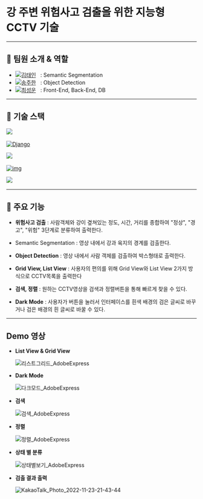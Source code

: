 # 강 주변 위험사고 검출을 위한 지능형 CCTV 기술

------

## 🙏 팀원 소개 & 역할

- [![김태인](https://img.shields.io/badge/충북대학교%20소프트웨어학과-김태인-red)]()&nbsp;&nbsp; : Semantic Segmentation
- [![송주한](https://img.shields.io/badge/충북대학교%20소프트웨어학과-송주한-yellow)]()&nbsp;&nbsp; : Object Detection
- [![최성운](https://img.shields.io/badge/충북대학교%20소프트웨어학과-최성운-success)]()&nbsp;&nbsp; : Front-End, Back-End, DB

------

## 📒 기술 스택

[<img src="https://img.shields.io/badge/React-20232A?style=for-the-badge&logo=react&logoColor=61DAFB" />]()&nbsp;&nbsp;

[<img src="https://img.shields.io/badge/Django-092E20?style=for-the-badge&logo=django&logoColor=green" alt="Django"/>]()&nbsp;&nbsp;

[<img src="https://img.shields.io/badge/MySQL-005C84?style=for-the-badge&logo=mysql&logoColor=white" />]()&nbsp;&nbsp;

[![img](https://img.shields.io/badge/Mask_R--cnn-EB3C00?style=for-the-badge)]()&nbsp;&nbsp;

[<img src="https://img.shields.io/badge/YOLO__V5-00FFFF?style=for-the-badge&logo=yolo&logoColor=blue" />]()&nbsp;&nbsp;

------

 ## 💾 주요 기능

- **위험사고 검출** : 사람객체와 강이 곂쳐있는 정도, 시간, 거리를 종합하여 "정상", "경고", "위험" 3단계로 분류하여 출력한다.

- Semantic Segmentation : 영상 내에서 강과 육지의 경계를 검출한다.

- **Object Detection** : 영상 내에서 사람 객체를 검출하여 박스형태로 출력한다.

- **Grid View, List View** : 사용자의 편의를 위해 Grid View와 List View 2가지 방식으로 CCTV목록을 출력한다

- **검색, 정렬** : 원하는 CCTV영상을 검색과 정렬버튼을 통해 빠르게 찾을 수 있다.

- **Dark Mode** : 사용자가 버튼을 눌러서 인터페이스를 흰색 배경의 검은 글씨로 바꾸거나 검은 배경의 흰 글씨로 바꿀 수 있다.

------

## Demo 영상

- **List View & Grid View**

  ![리스트그리드_AdobeExpress](https://user-images.githubusercontent.com/57166073/203550192-3dcfd18e-4bef-48e7-984a-b53ab41ba698.gif)

- **Dark Mode**

  ![다크모드_AdobeExpress](https://user-images.githubusercontent.com/57166073/203550191-05d0f471-fbe1-4356-ab1b-848e534d9c8a.gif)

- **검색**

  ![검색_AdobeExpress](https://user-images.githubusercontent.com/57166073/203550181-d3b1d779-5075-48be-bec2-705be9bde70d.gif)

- **정렬**

  ![정렬_AdobeExpress](https://user-images.githubusercontent.com/57166073/203550214-0e142090-fe89-4b25-a548-e352a77353b3.gif)

- **상태 별 분류**

  ![상태별보기_AdobeExpress](https://user-images.githubusercontent.com/57166073/203550204-8296a370-bce6-4b49-90a7-7cc610aa1abd.gif)

- **검출 결과 출력**

  ![KakaoTalk_Photo_2022-11-23-21-43-44](https://user-images.githubusercontent.com/57166073/203550222-e38b8380-45be-4f43-add8-7fd149154876.gif)

  

  

  

  


  
  
